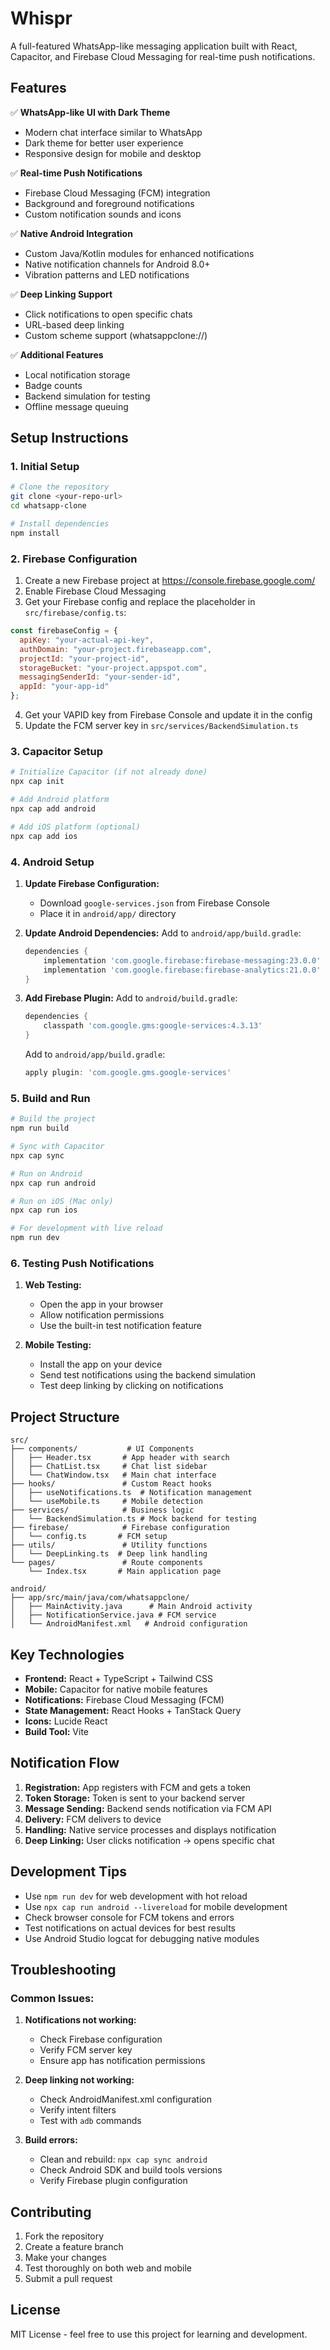 
# Whispr

A full-featured WhatsApp-like messaging application built with React, Capacitor, and Firebase Cloud Messaging for real-time push notifications.

## Features

✅ **WhatsApp-like UI with Dark Theme**
- Modern chat interface similar to WhatsApp
- Dark theme for better user experience
- Responsive design for mobile and desktop

✅ **Real-time Push Notifications**
- Firebase Cloud Messaging (FCM) integration
- Background and foreground notifications
- Custom notification sounds and icons

✅ **Native Android Integration**
- Custom Java/Kotlin modules for enhanced notifications
- Native notification channels for Android 8.0+
- Vibration patterns and LED notifications

✅ **Deep Linking Support**
- Click notifications to open specific chats
- URL-based deep linking
- Custom scheme support (whatsappclone://)

✅ **Additional Features**
- Local notification storage
- Badge counts
- Backend simulation for testing
- Offline message queuing

## Setup Instructions

### 1. Initial Setup

```bash
# Clone the repository
git clone <your-repo-url>
cd whatsapp-clone

# Install dependencies
npm install
```

### 2. Firebase Configuration

1. Create a new Firebase project at https://console.firebase.google.com/
2. Enable Firebase Cloud Messaging
3. Get your Firebase config and replace the placeholder in `src/firebase/config.ts`:

```javascript
const firebaseConfig = {
  apiKey: "your-actual-api-key",
  authDomain: "your-project.firebaseapp.com",
  projectId: "your-project-id",
  storageBucket: "your-project.appspot.com",
  messagingSenderId: "your-sender-id",
  appId: "your-app-id"
};
```

4. Get your VAPID key from Firebase Console and update it in the config
5. Update the FCM server key in `src/services/BackendSimulation.ts`

### 3. Capacitor Setup

```bash
# Initialize Capacitor (if not already done)
npx cap init

# Add Android platform
npx cap add android

# Add iOS platform (optional)
npx cap add ios
```

### 4. Android Setup

1. **Update Firebase Configuration:**
   - Download `google-services.json` from Firebase Console
   - Place it in `android/app/` directory

2. **Update Android Dependencies:**
   Add to `android/app/build.gradle`:
   ```gradle
   dependencies {
       implementation 'com.google.firebase:firebase-messaging:23.0.0'
       implementation 'com.google.firebase:firebase-analytics:21.0.0'
   }
   ```

3. **Add Firebase Plugin:**
   Add to `android/build.gradle`:
   ```gradle
   dependencies {
       classpath 'com.google.gms:google-services:4.3.13'
   }
   ```

   Add to `android/app/build.gradle`:
   ```gradle
   apply plugin: 'com.google.gms.google-services'
   ```

### 5. Build and Run

```bash
# Build the project
npm run build

# Sync with Capacitor
npx cap sync

# Run on Android
npx cap run android

# Run on iOS (Mac only)
npx cap run ios

# For development with live reload
npm run dev
```

### 6. Testing Push Notifications

1. **Web Testing:**
   - Open the app in your browser
   - Allow notification permissions
   - Use the built-in test notification feature

2. **Mobile Testing:**
   - Install the app on your device
   - Send test notifications using the backend simulation
   - Test deep linking by clicking on notifications

## Project Structure

```
src/
├── components/           # UI Components
│   ├── Header.tsx       # App header with search
│   ├── ChatList.tsx     # Chat list sidebar
│   └── ChatWindow.tsx   # Main chat interface
├── hooks/               # Custom React hooks
│   ├── useNotifications.ts  # Notification management
│   └── useMobile.ts     # Mobile detection
├── services/            # Business logic
│   └── BackendSimulation.ts # Mock backend for testing
├── firebase/            # Firebase configuration
│   └── config.ts       # FCM setup
├── utils/               # Utility functions
│   └── DeepLinking.ts  # Deep link handling
└── pages/               # Route components
    └── Index.tsx       # Main application page

android/
├── app/src/main/java/com/whatsappclone/
│   ├── MainActivity.java      # Main Android activity
│   ├── NotificationService.java # FCM service
│   └── AndroidManifest.xml   # Android configuration
```

## Key Technologies

- **Frontend:** React + TypeScript + Tailwind CSS
- **Mobile:** Capacitor for native mobile features
- **Notifications:** Firebase Cloud Messaging (FCM)
- **State Management:** React Hooks + TanStack Query
- **Icons:** Lucide React
- **Build Tool:** Vite

## Notification Flow

1. **Registration:** App registers with FCM and gets a token
2. **Token Storage:** Token is sent to your backend server
3. **Message Sending:** Backend sends notification via FCM API
4. **Delivery:** FCM delivers to device
5. **Handling:** Native service processes and displays notification
6. **Deep Linking:** User clicks notification → opens specific chat

## Development Tips

- Use `npm run dev` for web development with hot reload
- Use `npx cap run android --livereload` for mobile development
- Check browser console for FCM tokens and errors
- Test notifications on actual devices for best results
- Use Android Studio logcat for debugging native modules

## Troubleshooting

### Common Issues:

1. **Notifications not working:**
   - Check Firebase configuration
   - Verify FCM server key
   - Ensure app has notification permissions

2. **Deep linking not working:**
   - Check AndroidManifest.xml configuration
   - Verify intent filters
   - Test with `adb` commands

3. **Build errors:**
   - Clean and rebuild: `npx cap sync android`
   - Check Android SDK and build tools versions
   - Verify Firebase plugin configuration

## Contributing

1. Fork the repository
2. Create a feature branch
3. Make your changes
4. Test thoroughly on both web and mobile
5. Submit a pull request

## License

MIT License - feel free to use this project for learning and development.
